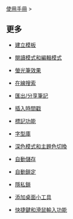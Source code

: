 [使用手冊](/dragonnest/drawnote/manual/zh-tw) >

更多
---

- [建立模板](new_template.md)

- [閱讀模式和編輯模式](reading_mode_and_editing_mode.md)

- [螢光筆效果](highlighter_effect.md)

- [在線搜索](online_search.md)

- [匯出/分享筆記](export_share_notes.md)

- [插入時間戳](insert_timestamp.md)

- [標記功能](marking_function.md)

- [字型庫](font_library.md)

- [深色模式和主題色切換](dark_mode_theme.md)

- [自動儲存](autosave.md)

- [自動鎖定](automatic_locking.md)

- [隱私鎖](privacy_lock.md)

- [添加桌面小工具](add_widgets.md)

- [快捷鍵和滑鼠輸入功能](shortcut_key.md)